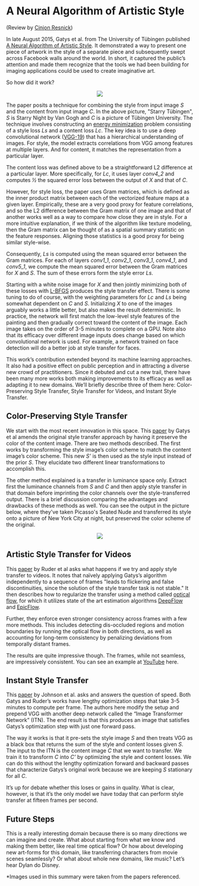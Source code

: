 A Neural Algorithm of Artistic Style
=====================================================
(Review by [Cinjon Resnick](https://github.com/cinjon))

   In late August 2015, Gatys et al. from The University of Tübingen published [A Neural Algorithm of Artistic Style](http://arxiv.org/pdf/1508.06576v2.pdf). It demonstrated a way to present one piece of artwork in the style of a separate piece and subsequently swept across Facebook walls around the world. In short, it captured the public’s attention and made them recognize that the tools we had been building for imaging applications could be used to create imaginative art.

   So how did it work?

<p align="center">
  <img src="assets/tubingen-starry-night.jpg">
</p>

   The paper posits a technique for combining the style from input image *S* and the content from input image *C*. In the above picture, "Starry Tübingen", *S* is Starry Night by Van Gogh and *C* is a picture of Tübingen University. The technique involves constructing an [energy minimization](https://en.wikipedia.org/wiki/Mathematical_optimization#Optimization_problems) problem consisting of a style loss *Ls* and a content loss *Lc*. The key idea is to use a deep convolutional network ([VGG-19](http://www.robots.ox.ac.uk/~vgg/research/very_deep/)) that has a hierarchical understanding of images. For style, the model extracts correlations from VGG among features at multiple layers. And for content, it matches the representation from a particular layer.

   The content loss was defined above to be a straightforward L2 difference at a particular layer. More specifically, for *Lc*, it uses layer *conv4_2* and computes *½* the squared error loss between the output of *X* and that of *C*. 

   However, for style loss, the paper uses Gram matrices, which is defined as the inner product matrix between each of the vectorized feature maps at a given layer. Empirically, these are a very good proxy for feature correlations, and so the L2 difference between the Gram matrix of one image and that of another works well as a way to compare how close they are in style. For a more intuitive explanation, if we think of the algorithm like texture modeling, then the Gram matrix can be thought of as a spatial summary statistic on the feature responses. Aligning those statistics is a good proxy for being similar style-wise. 

   Consequently, *Ls* is computed using the mean squared error between the Gram matrices. For each of layers *conv1_1*, *conv2_1*, *conv3_1*, *conv4_1*, and *conv5_1*, we compute the mean squared error between the Gram matrices for *X* and *S*. The sum of these errors form the style error *Ls*.

   Starting with a white noise image for *X* and then jointly minimizing both of these losses with [L-BFGS](https://en.wikipedia.org/wiki/Limited-memory_BFGS) produces the style transfer effect. There is some tuning to do of course, with the weighting parameters for *Lc* and *Ls* being somewhat dependent on *C* and *S*. Initializing *X* to one of the images arguably works a little better, but also makes the result deterministic. In practice, the network will first match the low-level style features of the painting and then gradually correct toward the content of the image. Each image takes on the order of 3-5 minutes to complete on a GPU. Note also that its efficacy over different image inputs does change based on which convolutional network is used. For example, a network trained on face detection will do a better job at style transfer for faces.

   This work’s contribution extended beyond its machine learning approaches. It also had a positive effect on public perception and in attracting a diverse new crowd of practitioners. Since it debuted and cut a new trail, there have been many more works both making improvements to its efficacy as well as adapting it to new domains. We’ll briefly describe three of them here: Color-Preserving Style Transfer, Style Transfer for Videos, and Instant Style Transfer.

Color-Preserving Style Transfer
------------

   We start with the most recent innovation in this space. This [paper](https://arxiv.org/pdf/1606.05897.pdf) by Gatys et al amends the original style transfer approach by having it preserve the color of the content image. There are two methods described. The first works by transforming the style image’s color scheme to match the content image’s color scheme. This new *S’* is then used as the style input instead of the prior *S*. They elucidate two different linear transformations to accomplish this.

   The other method explained is a transfer in luminance space only. Extract first the luminance channels from *S* and *C* and then apply style transfer in that domain before imprinting the color channels over the style-transferred output. There is a brief discussion comparing the advantages and drawbacks of these methods as well. You can see the output in the picture below, where they've taken Picasso's Seated Nude and transferred its style onto a picture of New York City at night, but preserved the color scheme of the original.

<p align="center">
  <img src="assets/color-preserving-ny.jpg">
</p>

Artistic Style Transfer for Videos
------------

   This [paper](https://arxiv.org/abs/1604.08610) by Ruder et al asks what happens if we try and apply style transfer to videos. It notes that naïvely applying Gatys’s algorithm independently to a sequence of frames "leads to flickering and false discontinuities, since the solution of the style transfer task is not stable." It then describes how to regularize the transfer using a method called [optical flow](tps://en.wikipedia.org/wiki/Optical_flow), for which it utilizes state of the art estimation algorithms [DeepFlow](http://lear.inrialpes.fr/src/deepflow/) and [EpicFlow](http://arxiv.org/abs/1501.02565).

   Further, they enforce even stronger consistency across frames with a few more methods. This includes detecting dis-occluded regions and motion boundaries by running the optical flow in both directions, as well as accounting for long-term consistency by penalizing deviations from temporally distant frames.

   The results are quite impressive though. The frames, while not seamless, are impressively consistent. You can see an example at [YouTube](https://www.youtube.com/watch?v=Khuj4ASldmU) here.

Instant Style Transfer
------------

   This [paper](https://arxiv.org/abs/1603.08155) by Johnson et al. asks and answers the question of speed. Both Gatys and Ruder’s works have lengthy optimization steps that take 3-5 minutes to compute per frame. The authors here modify the setup and prepend VGG with another deep network called the “Image Transformer Network” (ITN). The end result is that this produces an image that satisfies Gatys’s optimization step with just one forward pass.

   The way it works is that it pre-sets the style image *S* and then treats VGG as a black box that returns the sum of the style and content losses given *S*. The input to the ITN is the content image *C* that we want to transfer. We train it to transform *C* into *C’* by optimizing the style and content losses. We can do this without the lengthy optimization forward and backward passes that characterize Gatys’s original work because we are keeping *S* stationary for all *C*.

   It’s up for debate whether this loses or gains in quality. What is clear, however, is that it’s the only model we have today that can perform style transfer at fifteen frames per second.

Future Steps
------------

   This is a really interesting domain because there is so many directions we can imagine and create. What about starting from what we know and making them better, like real time optical flow? Or how about developing new art-forms for this domain, like transferring characters from movie scenes seamlessly? Or what about whole new domains, like music? Let’s hear Dylan do Disney.

*Images used in this summary were taken from the papers referenced.
